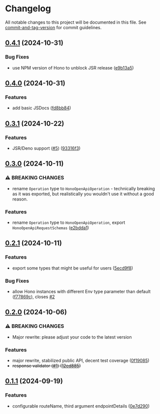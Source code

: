 # Changelog

All notable changes to this project will be documented in this file. See [commit-and-tag-version](https://github.com/absolute-version/commit-and-tag-version) for commit guidelines.

## [0.4.1](https://github.com/paolostyle/hono-zod-openapi/compare/v0.4.0...v0.4.1) (2024-10-31)


### Bug Fixes

* use NPM version of Hono to unblock JSR release ([e9b13a5](https://github.com/paolostyle/hono-zod-openapi/commit/e9b13a53078104b61564a4a6b8899919830e9364))

## [0.4.0](https://github.com/paolostyle/hono-zod-openapi/compare/hono-zod-openapi-v0.3.1...hono-zod-openapi-v0.4.0) (2024-10-31)


### Features

* add basic JSDocs ([fd8bb84](https://github.com/paolostyle/hono-zod-openapi/commit/fd8bb8443344273d063c0b3ad87d95f61b66b244))

## [0.3.1](https://github.com/paolostyle/hono-zod-openapi/compare/v0.3.0...v0.3.1) (2024-10-22)

### Features

- JSR/Deno support ([#5](https://github.com/paolostyle/hono-zod-openapi/issues/5)) ([93316f3](https://github.com/paolostyle/hono-zod-openapi/commit/93316f38e7b23b74e3386227f65cbb682babd220))

## [0.3.0](https://github.com/paolostyle/hono-zod-openapi/compare/v0.2.1...v0.3.0) (2024-10-11)

### ⚠ BREAKING CHANGES

- rename `Operation` type to `HonoOpenApiOperation` - technically breaking as it was exported, but realistically you wouldn't use it without a good reason.

### Features

- rename `Operation` type to `HonoOpenApiOperation`, export `HonoOpenApiRequestSchemas` ([e2bdda1](https://github.com/paolostyle/hono-zod-openapi/commit/e2bdda1439c61d106acf2d42a691024f17f3a3ef))

## [0.2.1](https://github.com/paolostyle/hono-zod-openapi/compare/v0.2.0...v0.2.1) (2024-10-11)

### Features

- export some types that might be useful for users ([5ecd9f8](https://github.com/paolostyle/hono-zod-openapi/commit/5ecd9f81293d99199c39afcc830740ba905a6e45))

### Bug Fixes

- allow Hono instances with different Env type parameter than default ([f77869c](https://github.com/paolostyle/hono-zod-openapi/commit/f77869c4553c8cf64ec81cbea9744d924cd7d435)), closes [#2](https://github.com/paolostyle/hono-zod-openapi/issues/2)

## [0.2.0](https://github.com/paolostyle/hono-zod-openapi/compare/v0.1.1...v0.2.0) (2024-10-06)

### ⚠ BREAKING CHANGES

- Major rewrite: please adjust your code to the latest version

### Features

- major rewrite, stabilized public API, decent test coverage ([0f19085](https://github.com/paolostyle/hono-zod-openapi/commit/0f190855e2ca46777939b94681fdf91c4f7ff477))
- ~~response validator ([#1](https://github.com/paolostyle/hono-zod-openapi/issues/1)) ([12ed885](https://github.com/paolostyle/hono-zod-openapi/commit/12ed8854f7b351434dc7412e967f6f0632d9fbe1))~~

## [0.1.1](https://github.com/paolostyle/hono-zod-openapi/compare/0e7d2905992ed0df2e5ed39e6b231750b9f46c0d...v0.1.1) (2024-09-19)

### Features

- configurable routeName, third argument endpointDetails ([0e7d290](https://github.com/paolostyle/hono-zod-openapi/commit/0e7d2905992ed0df2e5ed39e6b231750b9f46c0d))
